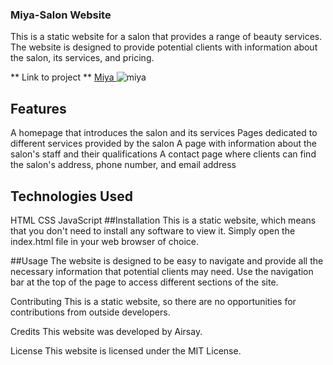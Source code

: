 ### Miya-Salon Website
This is a static website for a salon that provides a range of beauty services. The website is designed to provide potential clients with information about the salon, its services, and pricing.

** Link to project **
<a href="https://miyabeautysalon.netlify.app/"> Miya </a>
![miya](https://user-images.githubusercontent.com/107049081/227978669-2e71d502-49da-42bc-bf4b-128173c55478.gif)


## Features
A homepage that introduces the salon and its services
Pages dedicated to different services provided by the salon
A page with information about the salon's staff and their qualifications
A contact page where clients can find the salon's address, phone number, and email address
## Technologies Used
HTML
CSS
JavaScript
##Installation
This is a static website, which means that you don't need to install any software to view it. Simply open the index.html file in your web browser of choice.

##Usage
The website is designed to be easy to navigate and provide all the necessary information that potential clients may need. Use the navigation bar at the top of the page to access different sections of the site.

Contributing
This is a static website, so there are no opportunities for contributions from outside developers.

Credits
This website was developed by Airsay.

License
This website is licensed under the MIT License.



